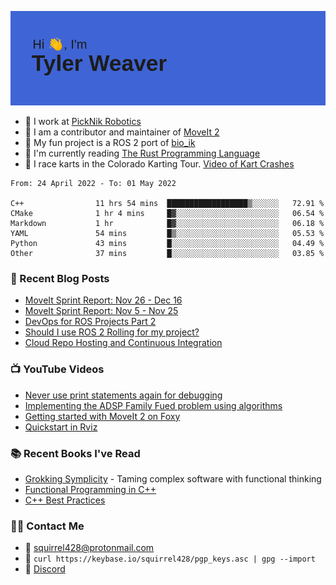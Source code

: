 [![Hi, I'm Tyler Weaver](https://github.com/tylerjw/tylerjw/blob/main/header.png?raw=true)](#)

- :office: I work at [PickNik Robotics](https://picknik.ai)
- :robot: I am a contributor and maintainer of [MoveIt 2](https://moveit.picknik.ai/foxy/index.html)
- :rocket: My fun project is a ROS 2 port of [bio_ik](https://github.com/tylerjw/bio_ik)
- :crab: I'm currently reading [The Rust Programming Language](https://doc.rust-lang.org/book/)
- :checkered_flag: I race karts in the Colorado Karting Tour.  [Video of Kart Crashes](https://www.youtube.com/watch?v=cfdHdgqLnpM)

<!--START_SECTION:waka-->

```text
From: 24 April 2022 - To: 01 May 2022

C++                11 hrs 54 mins  ██████████████████▒░░░░░░   72.91 %
CMake              1 hr 4 mins     █▓░░░░░░░░░░░░░░░░░░░░░░░   06.54 %
Markdown           1 hr            █▓░░░░░░░░░░░░░░░░░░░░░░░   06.18 %
YAML               54 mins         █▒░░░░░░░░░░░░░░░░░░░░░░░   05.53 %
Python             43 mins         █░░░░░░░░░░░░░░░░░░░░░░░░   04.49 %
Other              37 mins         █░░░░░░░░░░░░░░░░░░░░░░░░   03.85 %
```

<!--END_SECTION:waka-->

### :orange_book: Recent Blog Posts

- [MoveIt Sprint Report: Nov 26 - Dec 16](https://moveit.ros.org/moveit/ros/2021/12/17/sprint-report-3.html)
- [MoveIt Sprint Report: Nov 5 - Nov 25](https://moveit.ros.org/moveit/ros/2021/11/30/sprint-report-2.html)
- [DevOps for ROS Projects Part 2](http://picknik.ai/ros/moveit/devops/2021/12/14/DevOps-for-ROS-Projects-Part-2.html)
- [Should I use ROS 2 Rolling for my project?](http://picknik.ai/ros/ros2/releases/moveit/2021/08/18/rolling-ridley.html)
- [Cloud Repo Hosting and Continuous Integration](http://picknik.ai/ros2/moveit2/devops/2021/02/18/DevOps-for-ROS-part1.html)

### :tv: YouTube Videos

- [Never use print statements again for debugging](https://www.youtube.com/watch?v=-Ab47MMmjcM)
- [Implementing the ADSP Family Fued problem using algorithms](https://www.youtube.com/watch?v=je9QQz7vr3s)
- [Getting started with MoveIt 2 on Foxy](https://www.youtube.com/watch?v=k85fH0snRm8)
- [Quickstart in Rviz](https://www.youtube.com/watch?v=kOGFvq9IriI)

### :books: Recent Books I've Read

- [Grokking Symplicity](https://www.manning.com/books/grokking-simplicity) - Taming complex software with functional thinking
- [Functional Programming in C++](https://www.manning.com/books/functional-programming-in-c-plus-plus)
- [C++ Best Practices](https://leanpub.com/cppbestpractices)

### :technologist: Contact Me

- :email: <squirrel428@protonmail.com>
- :key: `curl https://keybase.io/squirrel428/pgp_keys.asc | gpg --import`
- :speech_balloon: [Discord](https://discord.gg/RrySut8)
